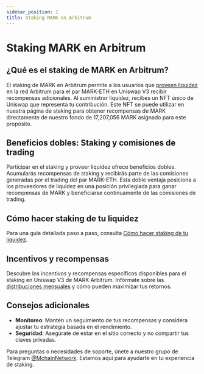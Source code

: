 ```yaml
---
sidebar_position: 1
title: Staking MARK en Arbitrum
---
```


# Staking MARK en Arbitrum

## ¿Qué es el staking de MARK en Arbitrum?

El staking de MARK en Arbitrum permite a los usuarios que [proveen liquidez](../uniswap/add-liquidity.md) en la red Arbitrum para el par MARK-ETH en Uniswap V3 recibir recompensas adicionales. Al suministrar liquidez, recibes un NFT único de Uniswap que representa tu contribución. Este NFT se puede utilizar en nuestra página de staking para obtener recompensas de MARK directamente de nuestro fondo de 17,207,056 MARK asignado para este propósito.

## Beneficios dobles: Staking y comisiones de trading

Participar en el staking y proveer liquidez ofrece beneficios dobles. Acumularás recompensas de staking y recibirás parte de las comisiones generadas por el trading del par MARK-ETH. Esta doble ventaja posiciona a los proveedores de liquidez en una posición privilegiada para ganar recompensas de MARK y beneficiarse continuamente de las comisiones de trading.

## Cómo hacer staking de tu liquidez

Para una guía detallada paso a paso, consulta [Cómo hacer staking de tu liquidez](./how-stake.md).

## Incentivos y recompensas

Descubre los incentivos y recompensas específicos disponibles para el staking en Uniswap V3 de MARK Arbitrum. Infórmate sobre las [distribuciones mensuales](incentives.md) y cómo pueden maximizar tus retornos.

## Consejos adicionales

- **Monitoreo**: Mantén un seguimiento de tus recompensas y considera ajustar tu estrategia basada en el rendimiento.
- **Seguridad**: Asegúrate de estar en el sitio correcto y no compartir tus claves privadas.

Para preguntas o necesidades de soporte, únete a nuestro grupo de Telegram [@MchainNetwork](https://t.me/Mchain_ES). Estamos aquí para ayudarte en tu experiencia de staking.

